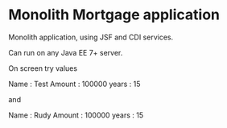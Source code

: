 # Monolith Mortgage application


Monolith application, using JSF and CDI services.

Can run on any Java EE 7+ server.

On screen try values

Name : Test
Amount : 100000
years : 15

and

Name : Rudy
Amount : 100000
years : 15


